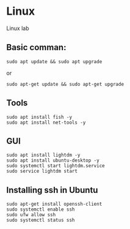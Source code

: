 # Linux
Linux lab
## Basic comman:
    sudo apt update && sudo apt upgrade
or

    sudo apt-get update && sudo apt-get upgrade

## Tools
    sudo apt install fish -y
    sudo apt install net-tools -y

## GUI
    sudo apt install lightdm -y
    sudo apt install ubuntu-desktop -y
    sudo systemctl start lightdm.service
    sudo service lightdm start

## Installing ssh in Ubuntu
    sudo apt-get install openssh-client
    sudo systemctl enable ssh
    sudo ufw allow ssh
    sudo systemctl status ssh
